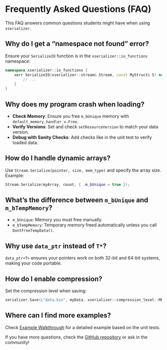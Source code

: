 # Frequently Asked Questions (FAQ)

This FAQ answers common questions students might have when using `xserializer`.

## Why do I get a “namespace not found” error?

Ensure your `SerializeIO` function is in the `xserializer::io_functions` namespace:
```cpp
namespace xserializer::io_functions {
    xerr SerializeIO(xserializer::stream& Stream, const MyStruct& S) noexcept {
        // ...
    }
}
```

## Why does my program crash when loading?

- **Check Memory**: Ensure you free `m_bUnique` memory with `default_memory_handler_v.Free`.
- **Verify Versions**: Set and check `setResourceVersion` to match your data version.
- **Debug with Sanity Checks**: Add checks like in the unit test to verify loaded data.

## How do I handle dynamic arrays?

Use `Stream.Serialize(pointer, size, mem_type)` and specify the array size. Example:
```cpp
Stream.Serialize(myArray, count, { .m_bUnique = true });
```

## What’s the difference between `m_bUnique` and `m_bTempMemory`?

- `m_bUnique`: Memory you must free manually.
- `m_bTempMemory`: Temporary memory freed automatically unless you call `DontFreeTempData()`.

## Why use `data_ptr` instead of `T*`?

`data_ptr<T>` ensures your pointers work on both 32-bit and 64-bit systems, making your code portable.

## How do I enable compression?

Set the compression level when saving:
```cpp
serializer.Save(L"data.bin", myData, xserializer::compression_level::MEDIUM);
```

## Where can I find more examples?

Check [Example Walkthrough](ExampleWalkthrough.md) for a detailed example based on the unit tests.

If you have more questions, check the [GitHub repository](https://github.com/LIONant-depot/xserializer) or ask in the community!